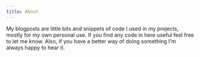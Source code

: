 ```yaml
---
title: About
---
```


My blogposts are little bits and snippets of code I used in my projects, mostly for my own personal use.
If you find any code in here useful feel free to let me know. Also, if you have a better way of doing something I'm always happy to hear it.